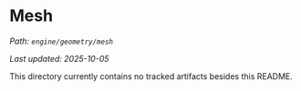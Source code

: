 # Mesh

_Path: `engine/geometry/mesh`_

_Last updated: 2025-10-05_


This directory currently contains no tracked artifacts besides this README.
